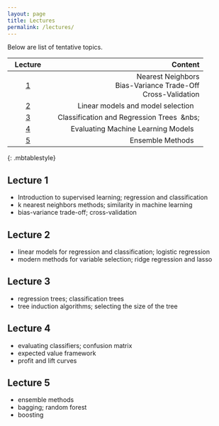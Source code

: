 ```yaml
---
layout: page
title: Lectures
permalink: /lectures/
---
```


Below are list of tentative topics.

| &nbsp;&nbsp;Lecture&nbsp;&nbsp;     | Content                                                    |
|:-----------------------------------:|-----------------------------------------------------------:|
| [1](#lecture-1)   | &nbsp;&nbsp; Nearest Neighbors <br>&nbsp;&nbsp;Bias-Variance Trade-Off <br> &nbsp;&nbsp;Cross-Validation  |
| [2](#lecture-2)   | &nbsp;&nbsp; Linear models and model selection &nbsp;&nbsp;                   |                   
| [3](#lecture-3)   | &nbsp;&nbsp; Classification and Regression Trees &nbsp;&nbs;                  |  
| [4](#lecture-4)   | &nbsp;&nbsp; Evaluating Machine Learning Models &nbsp;&nbsp;                  |  
| [5](#lecture-5)   | &nbsp;&nbsp; Ensemble Methods &nbsp;&nbsp;                   |  

{: .mbtablestyle}


## Lecture 1

* Introduction to supervised learning; regression and classification
* k nearest neighbors methods; similarity in machine learning
* bias-variance trade-off; cross-validation

## Lecture 2

* linear models for regression and classification; logistic regression
* modern methods for variable selection; ridge regression and lasso

## Lecture 3

* regression trees; classification trees
* tree induction algorithms; selecting the size of the tree

## Lecture 4

* evaluating classifiers; confusion matrix
* expected value framework
* profit and lift curves

## Lecture 5

* ensemble methods
* bagging; random forest
* boosting
